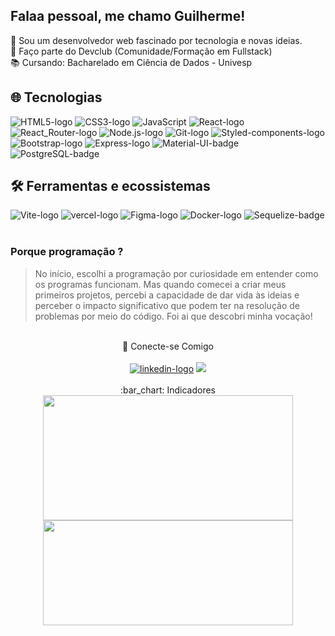 Falaa pessoal, me chamo Guilherme!
---
:rocket: Sou um desenvolvedor web fascinado por tecnologia e novas ideias.
<br>
:brain: Faço parte do Devclub (Comunidade/Formação em Fullstack)
<br>
:books: Cursando: Bacharelado em Ciência de Dados - Univesp

## :globe_with_meridians: Tecnologias
<div>
  <img src="https://img.shields.io/badge/HTML5-E34F26?style=for-the-badge&logo=html5&logoColor=white" alt="HTML5-logo">
  <img src="https://img.shields.io/badge/CSS3-1572B6?style=for-the-badge&logo=css3&logoColor=white" alt="CSS3-logo">
  <img src="https://img.shields.io/badge/JavaScript-F7DF1E?style=for-the-badge&logo=javascript&logoColor=black" alt="JavaScript"> 
  <img src="https://img.shields.io/badge/React-20232A?style=for-the-badge&logo=react&logoColor=61DAFB" alt="React-logo">
  <img src="https://img.shields.io/badge/React_Router-CA4245?style=for-the-badge&logo=react-router&logoColor=white" alt="React_Router-logo">
  <img src="https://img.shields.io/badge/Node.js-43853D?style=for-the-badge&logo=node.js&logoColor=white" alt="Node.js-logo">
  <img src="https://img.shields.io/badge/GIT-E44C30?style=for-the-badge&logo=git&logoColor=white" alt="Git-logo">
  <img src="https://img.shields.io/badge/styled--components-DB7093?style=for-the-badge&logo=styled-components&logoColor=white" alt ="Styled-components-logo">
  <img src="https://img.shields.io/badge/Bootstrap-563D7C?style=for-the-badge&logo=bootstrap&logoColor=white" alt ="Bootstrap-logo">
  <img src="https://img.shields.io/badge/Express.js-404D59?style=for-the-badge" alt="Express-logo"/>
  <img src="https://img.shields.io/badge/Material--UI-0081CB?style=for-the-badge&logo=material-ui&logoColor=white" alt="Material-UI-badge">
  <img src="https://img.shields.io/badge/PostgreSQL-316192?style=for-the-badge&logo=postgresql&logoColor=white" alt="PostgreSQL-badge">
</div>

## :hammer_and_wrench: Ferramentas e ecossistemas
<div>
  <img src="https://img.shields.io/badge/vite-%23646CFF.svg?style=for-the-badge&logo=vite&logoColor=white" alt="Vite-logo"/>
  <img src="https://img.shields.io/badge/vercel-%23000000.svg?style=for-the-badge&logo=vercel&logoColor=white" alt="vercel-logo">
  <img src="https://img.shields.io/badge/Figma-F24E1E?style=for-the-badge&logo=figma&logoColor=white" alt ="Figma-logo">
  <img src="https://img.shields.io/badge/Docker-%230db7ed?style=for-the-badge&logo=docker&logoColor=white" alt="Docker-logo">
  <img src="https://img.shields.io/badge/Sequelize-52B0E7?style=for-the-badge&logo=Sequelize&logoColor=white" alt="Sequelize-badge">
</div>

<br>

### Porque programação ? 
> No início, escolhi a programação por curiosidade em entender como os programas funcionam. Mas quando comecei a criar meus primeiros projetos, percebi a capacidade de dar vida às ideias e perceber o impacto significativo que podem ter na resolução de problemas por meio do código. Foi ai que descobri minha vocação! 
<br>

<div align="center">
  💬 Conecte-se Comigo
  <br><br>
  <div align="center">
    <a href="https://www.linkedin.com/in/guilherme-cicilini" target="_blank"><img src="https://img.shields.io/badge/LinkedIn-0077B5?style=for-the-badge&logo=linkedin&logoColor=white" alt="linkedin-logo" target="_blank"></a>
  <a href = "mailto:cicilinideveloper@gmail.com" target="_blank"><img src="https://img.shields.io/badge/-Gmail-%23333?style=for-the-badge&logo=gmail&logoColor=white" target="_blank"></a>  
  </div>
 </div>

<br>
<div align="center">:bar_chart: Indicadores</div>
<div align="center">
  <a href="https://github.com/Cicilin1/github-readme-stats">
    <img width=400 height=200 align="center" src="https://github-readme-stats.vercel.app/api?username=Cicilin1&show_icons=true&theme=transparent" />
  </a>
  <a href="https://github.com/Cicilin1/github-readme-stats">
  <img width=400 height=168 align="center" src="https://github-readme-stats.vercel.app/api/top-langs/?username=Cicilin1&layout=compact&theme=transparent" />
  </a>
</div>








